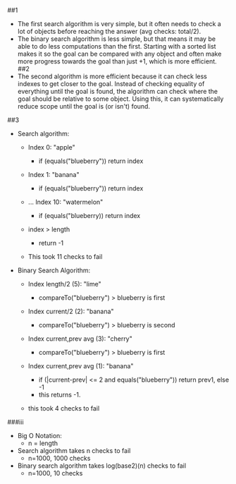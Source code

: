 ##1
- The first search algorithm is very simple, but it often needs to check a lot of objects before reaching the answer (avg checks: total/2).
- The binary search algorithm is less simple, but that means it may be able to do less computations than the first. Starting with a sorted list makes it so the goal can be compared with any object and often make more progress towards the goal than just +1, which is more efficient.
##2
- The second algorithm is more efficient because it can check less indexes to get closer to the goal. Instead of checking equality of everything until the goal is found, the algorithm can check where the goal should be relative to some object. Using this, it can systematically reduce scope until the goal is (or isn't) found.

##3
- Search algorithm:
    - Index 0: "apple"
        - if (equals("blueberry")) return index
    - Index 1: "banana"
        - if (equals("blueberry")) return index
    - ... Index 10: "watermelon"
        - if (equals("blueberry)) return index
    - index > length
        - return -1
    
    - This took 11 checks to fail

- Binary Search Algorithm:
    - Index length/2 (5): "lime"
        - compareTo("blueberry") > blueberry is first
    - Index current/2 (2): "banana"
        - compareTo("blueberry") > blueberry is second
    - Index current,prev avg (3): "cherry"
        - compareTo("blueberry") > blueberry is first
    - Index current,prev avg (1): "banana"
        - if (|current-prev| <= 2 and equals("blueberry")) return prev1, else -1
        - this returns -1.

    - this took 4 checks to fail

###iii
- Big O Notation:
    - n = length
- Search algorithm takes n checks to fail
    - n=1000, 1000 checks
- Binary search algorithm takes log(base2)(n) checks to fail
    - n=1000, 10 checks